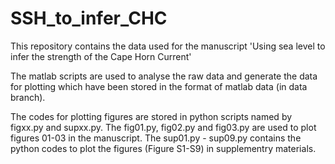 # SSH_to_infer_CHC
This repository contains the data used for the manuscript 'Using sea level to infer the strength of the Cape Horn Current'

The matlab scripts are used to analyse the raw data and generate the data for plotting which have been stored in the format of matlab data (in data branch).

The codes for plotting figures are stored in python scripts named by figxx.py and supxx.py. The fig01.py, fig02.py and fig03.py are used to plot figures 01-03 in the manuscript. The sup01.py - sup09.py contains the python codes to plot the figures (Figure S1-S9) in supplementry materials. 


